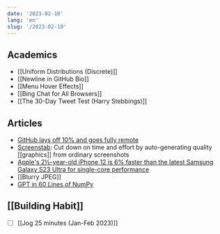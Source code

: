 ```yaml
---
date: '2023-02-10'
lang: 'en'
slug: '/2023-02-10'
---
```


## Academics

- [[Uniform Distributions (Discrete)]]
- [[Newline in GitHub Bio]]
- [[Menu Hover Effects]]
- [[Bing Chat for All Browsers]]
- [[The 30-Day Tweet Test (Harry Stebbings)]]

## Articles

- [GitHub lays off 10% and goes fully remote](https://techcrunch.com/2023/02/09/github-lays-off-10-and-goes-fully-remote/)
- [Screenstab](https://www.screenstab.com/editor/): Cut down on time and effort by auto-generating quality [[graphics]] from ordinary screenshots
- [Apple's 2½-year-old iPhone 12 is 6% faster than the latest Samsung Galaxy S23 Ultra for single-core performance](https://www.comparedial.com/news/apples-2-year-old-iphone-12-is-6-faster-than-the-latest-samsung-galaxy-s23-ultra-for-single-core-performance-395)
- [[Blurry JPEG]]
- [GPT in 60 Lines of NumPy](https://jaykmody.com/blog/gpt-from-scratch/)

## [[Building Habit]]

- [ ] [[Jog 25 minutes (Jan-Feb 2023)]]
